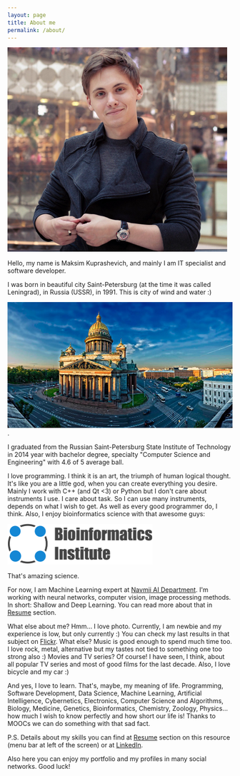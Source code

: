 ```yaml
---
layout: page
title: About me
permalink: /about/
---
```


![It's me](/images/me.png)

Hello, my name is Maksim Kuprashevich, and mainly I am IT specialist and software developer.

I was born in beautiful city Saint-Petersburg (at the time it was called Leningrad), in Russia (USSR), in 1991.
This is city of wind and water :)

![SPb](/images/saint-p.jpg).

I graduated from the Russian Saint-Petersburg State Institute of Technology in 2014 year with bachelor degree, specialty "Computer Science and Engineering" with 4.6 of 5 average ball.

I love programming. I think it is an art, the triumph of human logical thought. It's like you are a little god, when you can create everything you desire.
Mainly I work with C++ (and Qt <3) or Python but I don't care about instruments I use. I care about task. So I can use many instruments, depends on what I wish to get. As well as every good programmer do, I think.
Also, I enjoy bioinformatics science with that awesome guys:

<a href="http://bioinformaticsinstitute.ru/en/"><img src="/images/logo_bi.png" width="325" height="91"></a>


That's amazing science.

For now, I am Machine Learning expert at [Navmii AI Department](http://navmii.com/). I'm working with neural networks, computer vision, image processing methods. In short: Shallow and Deep Learning. You can read more about that in [Resume](http://undeadblow.github.io/resume/) section.

What else about me? Hmm... I love photo. Currently, I am newbie and my experience is low, but only currently :) You can check my last results in that subject on [Flickr](https://www.flickr.com/photos/131639781@N06/).
What else? Music is good enough to spend much time too. I love rock, metal, alternative but my tastes not tied to something one too strong also :) Movies and TV series? Of course! I have seen, I think, about all popular TV series and most of good films for the last decade.
Also, I love bicycle and my car :)

And yes, I love to learn. That's, maybe, my meaning of life.
Programming, Software Development, Data Science, Machine Learning, Artificial Intelligence, Cybernetics, Electronics, Computer Science and Algorithms, Biology, Medicine, Genetics, Bioinformatics, Chemistry, Zoology, Physics... how much I wish to know perfectly and how short our life is!
Thanks to MOOCs we can do something with that sad fact.

P.S. Details about my skills you can find at [Resume](http://undeadblow.github.io/resume/) section on this resource (menu bar at left of the screen) or at [LinkedIn](https://www.linkedin.com/pub/maksim-kuprashevich/80/a96/183).

Also here you can enjoy my portfolio and my profiles in many social networks. Good luck!
